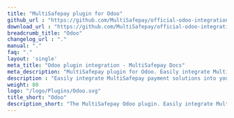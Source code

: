 ```yaml
---
title: "MultiSafepay plugin for Odoo"
github_url : "https://github.com/MultiSafepay/official-odoo-integration"
download_url : "https://github.com/MultiSafepay/official-odoo-integration/archive/13.0-develop.zip"
breadcrumb_title: "Odoo"
changelog_url : "."
manual: "."
faq: "."
layout: 'single'
meta_title: "Odoo plugin integration - MultiSafepay Docs"		
meta_description: "MultiSafepay plugin for Odoo. Easily integrate MultiSafepay payment solutions into your Odoo platform with the free plugin"
description : "Easily integrate MultiSafepay payment solutions into your Odoo webshop with the free and completely new MultiSafepay Odoo plugin. Our Odoo plugin is professionally supported by a certified Odoo Solution Specialist and receives regular updates to support the latest features provided by Odoo and MultiSafepay."
weight: 80
logo: "/logo/Plugins/Odoo.svg"
title_short: "Odoo"
description_short: "The MultiSafepay Odoo plugin. Easily integrate MultiSafepay payment solutions into your Odoo webshop with the free plugin."
---
```

